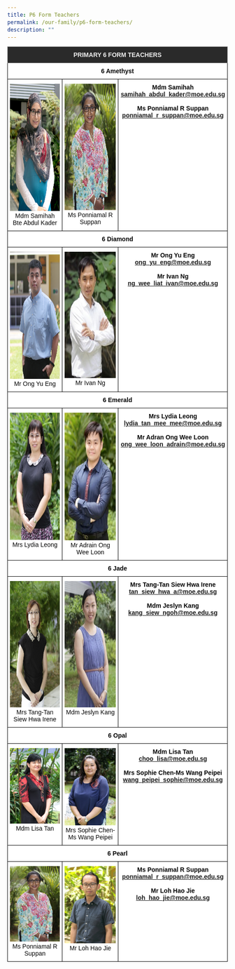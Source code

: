 ```yaml
---
title: P6 Form Teachers
permalink: /our-family/p6-form-teachers/
description: ""
---
```

<style type="text/css">
.tg  {border-collapse:collapse;border-spacing:0;}
.tg td{border-color:black;border-style:solid;border-width:1px;font-family:Arial, sans-serif;font-size:14px;
  overflow:hidden;padding:10px 5px;word-break:normal;}
.tg th{border-color:black;border-style:solid;border-width:1px;font-family:Arial, sans-serif;font-size:14px;
  font-weight:normal;overflow:hidden;padding:10px 5px;word-break:normal;}
.tg .tg-fma3{background-color:#FFF;color:#050505;text-align:center;vertical-align:middle}
.tg .tg-8zvm{background-color:#2A2A2A;border-color:inherit;color:#EEE;font-weight:bold;text-align:center;vertical-align:middle}
.tg .tg-qn16{background-color:#FFF;color:#050505;font-weight:bold;text-align:center;vertical-align:top}
.tg .tg-v9jf{background-color:#FFF;color:#050505;text-align:center;vertical-align:top}
</style>
<table class="tg">
<thead>
  <tr>
    <th class="tg-8zvm" colspan="3"><span style="color:#EEE;background-color:#2A2A2A">PRIMARY 6 FORM TEACHERS</span></th>
  </tr>
</thead>
<tbody>
  <tr>
    <td class="tg-qn16" colspan="3"><strong> 6 Amethyst</strong></td>
  </tr>
  <tr>
    <td class="tg-v9jf"><img src="/images/Mdm Samihah Bte Abdul Kader.jpeg" alt="Mdm Samihah Bte Abdul Kader.JPEG" width="193" height="290">Mdm Samihah Bte Abdul Kader<br></td>
    <td class="tg-v9jf"><img src="/images/Ms Ponniamal R Suppan.jpeg" alt="Ms Ponniamal R Suppan.JPEG" width="191" height="288">Ms Ponniamal R Suppan</td>
    <td class="tg-qn16"><strong> Mdm Samihah</strong><br><a href="mailto:samihah_abdul_kader@moe.edu.sg">samihah_abdul_kader@moe.edu.sg</a><br><br><strong>Ms Ponniamal R Suppan</strong><br><a href="mailto:ponniamal_r_suppan@moe.edu.sg">ponniamal_r_suppan@moe.edu.sg</a></td>
  </tr>
  <tr>
    <td class="tg-fma3" colspan="3"><strong>  6 Diamond </strong> </td>
  </tr>
  <tr>
    <td class="tg-v9jf"><img src="/images/Mr%20Ong%20Yu%20Eng.jpg" alt="Mr Ong Yu Eng.JPG" width="194" height="290">Mr Ong Yu Eng<br></td>
    <td class="tg-v9jf"><img src="/images/Mr%20Ivan%20Ng%20Wee%20Liatt.jpg" alt="Mr Ivan Ng Wee Liat.jpg" width="192" height="288">Mr Ivan Ng </td>
    <td class="tg-qn16"><strong>Mr Ong Yu Eng</strong><br><a href="mailto:ong_yu_eng@moe.edu.sg">ong_yu_eng@moe.edu.sg</a><br><br><strong>Mr Ivan Ng</strong><br><a href="mailto:ng_wee_liat_ivan@moe.edu.sg">ng_wee_liat_ivan@moe.edu.sg</a></td>
  </tr>
  <tr>
    <td class="tg-fma3" colspan="3"> <strong> 6 Emerald </strong> </td>
  </tr>
  <tr>
    <td class="tg-v9jf"><img src="/images/Mrs%20Lydia%20Leongg.jpg" alt="Mrs Lydia Leong.jpg" width="194" height="290">Mrs Lydia Leong<br></td>
    <td class="tg-v9jf"><img src="/images/Mr%20Adrain%20Ongg.jpg" alt="Mr Adrain Ong.jpg" width="194" height="291">Mr Adrain Ong Wee Loon </td>
    <td class="tg-qn16"><strong>Mrs Lydia Leong</strong><br><a href="mailto:lydia_tan_mee_mee@moe.edu.sg">lydia_tan_mee_mee@moe.edu.sg</a><br><br><strong>Mr Adran Ong Wee Loon</strong><br><a href="mailto:ong_wee_loon_adrain@moe.edu.sg">ong_wee_loon_adrain@moe.edu.sg</a></td>
  </tr>
  <tr>
    <td class="tg-fma3" colspan="3"> <strong> 6 Jade </strong> </td>
  </tr>
  <tr>
    <td class="tg-v9jf"><img src="/images/Mdm%20Tan%20Siew%20Hwa%20Irene.jpg" alt="Mdm Tan Siew Hwa Irene.JPG" width="193" height="288">Mrs Tang-Tan Siew Hwa Irene</td>
    <td class="tg-v9jf"><img src="/images/Mdm%20Jeslyn%20Kang.jpg" alt="Mdm Jeslyn Kang.jpg" width="193" height="288">Mdm Jeslyn Kang <br><br></td>
    <td class="tg-qn16"><strong>Mrs Tang-Tan Siew Hwa Irene</strong><br><a href="mailto:tan_siew_hwa_a@moe.edu.sg">tan_siew_hwa_a@moe.edu.sg</a><br><br><strong>Mdm Jeslyn Kang</strong><br><a href="mailto:kang_siew_ngoh@moe.edu.sg">kang_siew_ngoh@moe.edu.sg</a></td>
  </tr>
  <tr>
    <td class="tg-fma3" colspan="3"><strong>  6 Opal </strong> </td>
  </tr>
  <tr>
    <td class="tg-v9jf"><img src="/images/Mrs%20Lisa%20Choo.jpg" alt="Mrs Lisa Choo.JPG" width="194">Mdm Lisa Tan<br><br></td>
    <td class="tg-v9jf"><img src="/images/Mrs%20Sophie%20Chenn.jpg" alt="Mrs Sophie Chen.JPG" width="194">Mrs Sophie Chen-Ms Wang Peipei </td>
    <td class="tg-qn16"><strong>Mdm Lisa Tan</strong><br><a href="mailto:choo_lisa@moe.edu.sg">choo_lisa@moe.edu.sg</a><br><br><strong>Mrs Sophie Chen-Ms Wang Peipei</strong><br><a href="mailto:wang_peipei_sophie@moe.edu.sg">wang_peipei_sophie@moe.edu.sg</a></td>
  </tr>
  <tr>
    <td class="tg-fma3" colspan="3"> <strong>  6 Pearl </strong></td>
  </tr>
  <tr>
    <td class="tg-v9jf"><img src="/images/Ms%20Ponniamal%20R%20Suppan.jpg" alt="Ms Ponniamal R Suppan.JPG" width="194">Ms Ponniamal R Suppan<br></td>
    <td class="tg-v9jf"><img src="/images/Mr%20Loh%20Hao%20Jie.jpg" alt="Mr Loh Hao Jie.JPG" width="194">Mr Loh Hao Jie </td>
    <td class="tg-qn16"><strong>Ms Ponniamal R Suppan</strong><br><a href="mailto:ponniamal_r_suppan@moe.edu.sg">ponniamal_r_suppan@moe.edu.sg</a><br><br><strong>Mr Loh Hao Jie</strong><br><a href="mailto:loh_hao_jie@moe.edu.sg">loh_hao_jie@moe.edu.sg</a><br><br></td>
  </tr>
</tbody>
</table>